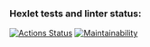 ### Hexlet tests and linter status:
[![Actions Status](https://github.com/NeishchenkoAlex/python-project-49/actions/workflows/hexlet-check.yml/badge.svg)](https://github.com/NeishchenkoAlex/python-project-49/actions)
[![Maintainability](https://api.codeclimate.com/v1/badges/351ab26f568c7c6c9b80/maintainability)](https://codeclimate.com/github/NeishchenkoAlex/python-project-49/maintainability)